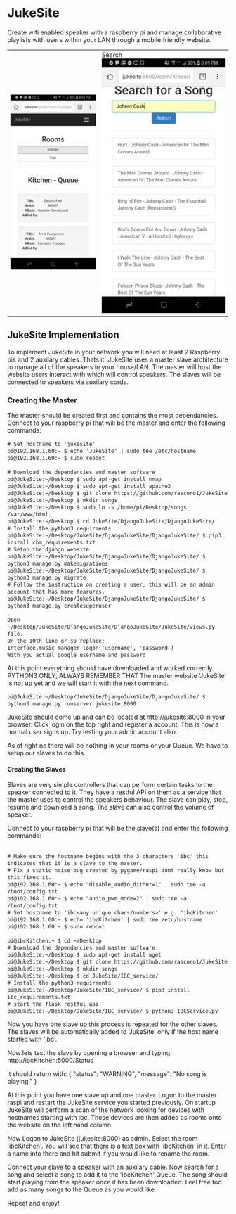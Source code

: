 # JukeSite
Create wifi enabled speaker with a raspberry pi and manage collaborative playlists with users within your LAN through a mobile friendly website.
</br>

<table>
<tr>
<td>
<img src='https://github.com/rascoro1/JukeSite/blob/master/room.png'/>
</td>
<td>
Search
<img src='https://github.com/rascoro1/JukeSite/blob/master/search.png'/>
</td>
</tr>
</table>



## JukeSite Implementation
To implement JukeSite in your network you will need at least 2 Raspberry pis and 2 auxilary cables. Thats it!
JukeSite uses a master slave architecture to manage all of the speakers in your house/LAN.
The master will host the website users interact with which will control speakers.
The slaves will be connected to speakers via auxilary cords.

### Creating the Master
The master should be created first and contains the most dependancies.
Connect to your raspberry pi that will be the master and enter the following commands:

```
# Set hostname to 'jukesite'
pi@192.168.1.60:~ $ echo 'JukeSite' | sudo tee /etc/hostname
pi@192.168.1.60:~ $ sudo reboot

# Download the dependancies and master software
pi@JukeSite:~/Desktop $ sudo apt-get install nmap
pi@JukeSite:~/Desktop $ sudo apt-get install apache2
pi@JukeSite:~/Desktop $ git clone https://github.com/rascoro1/JukeSite
pi@JukeSite:~/Desktop $ mkdir songs
pi@JukeSite:~/Desktop $ sudo ln -s /home/pi/Desktop/songs /var/www/html
pi@JukeSite:~/Desktop $ cd JukeSite/DjangoJukeSite/DjangoJukeSite/
# Install the python3 requirments
pi@JukeSite:~/Desktop/JukeSite/DjangoJukeSite/DjangoJukeSite/ $ pip3 install cbm_requirements.txt
# Setup the django website
pi@JukeSite:~/Desktop/JukeSite/DjangoJukeSite/DjangoJukeSite/ $ python3 manage.py makemigrations
pi@JukeSite:~/Desktop/JukeSite/DjangoJukeSite/DjangoJukeSite/ $ python3 manage.py migrate
# Follow the instruction on creating a user, this will be an admin account that has more fearures.
pi@JukeSite:~/Desktop/JukeSite/DjangoJukeSite/DjangoJukeSite/ $ python3 manage.py createsuperuser

Open ~/Desktop/JukeSite/DjangoJukeSite/DjangoJukeSite/JukeSite/views.py file.
On the 10th line or so replace:
Interface.music_manager_logon('username', 'password')
With you actual google username and password
```
At this point everything should have downloaded and worked correctly.
PYTHON3 ONLY, ALWAYS REMEMBER THAT
The master website 'JukeSite' is not up yet and we will start it with the next command.
```
pi@JukeSite:~/Desktop/JukeSite/DjangoJukeSite/DjangoJukeSite/ $ python3 manage.py runserver jukesite:8000
```
JukeSite should come up and can be located at http://jukesite:8000 in your browser.
Click login on the top right and register a account. This is how a normal user signs up. Try testing your admin account also.

As of right no there will be nothing in your rooms or your Queue. We have to setup our slaves to do this.

#### Creating the Slaves
Slaves are very simple controllers that can perform certain tasks to the speaker connected to it.
They have a restful API on them as a service that the master uses to control the speakers behaviour.
The slave can play, stop, resume and download a song. The slave can also control the volume of speaker.


Connect to your raspberry pi that will be the slave(s) and enter the following commands:


```

# Make sure the hostname begins with the 3 characters 'ibc' this indicates that it is a slave to the master.
# Fix a static noise bug created by pygame/raspi dont really know but this fixes it.
pi@192.168.1.60:~ $ echo "disable_audio_dither=1" | sudo tee -a /boot/config.txt
pi@192.168.1.60:~ $ echo "audio_pwm_mode=2" | sudo tee -a /boot/config.txt
# Set hostname to 'ibc<any unique chars/numbers>' e.g. 'ibcKitchen'
pi@192.168.1.60:~ $ echo 'ibcKitchen' | sudo tee /etc/hostname
pi@192.168.1.60:~ $ sudo reboot

pi@ibcKitchen:~ $ cd ~/Desktop
# Download the dependancies and master software
pi@JukeSite:~/Desktop $ sudo apt-get install wget
pi@JukeSite:~/Desktop $ git clone https://github.com/rascoro1/JukeSite
pi@JukeSite:~/Desktop $ mkdir songs
pi@JukeSite:~/Desktop $ cd JukeSite/IBC_service/
# Install the python3 requirments
pi@JukeSite:~/Desktop/JukeSite/IBC_service/ $ pip3 install ibc_requirements.txt
# start the flask restful api
pi@JukeSite:~/Desktop/JukeSite/IBC_service/ $ python3 IBCService.py
```
Now you have one slave up this process is repeated for the other slaves.
The slaves will be automatically added to 'JukeSite' only if the host name started with 'ibc'.

Now lets test the slave by opening a browser and typing:
http://ibcKitchen:5000/Status

it should return with:
{
    "status": "WARNING",
    "message": "No song is playing."
}

At this point you have one slave up and one master.
Logon to the master raspi and restart the JukeSite service you started previously.
On startup JukeSite will perform a scan of the network looking for devices with hostnames starting with ibc.
These devices are then added as rooms onto the website on the left hand column.

Now Logon to JukeSite (jukesite:8000) as admin.
Select the room 'ibcKitchen'.
You will see that there is a text box with 'ibcKitchen' in it. Enter a name into there and hit submit if you would like to rename the room.

Connect your slave to a speaker with an auxilary cable.
Now search for a song and select a song to add it to the 'ibcKitchen' Queue.
The song should start playing from the speaker once it has been downloaded.
Feel free too add as many songs to the Queue as you would like.

Repeat and enjoy!
